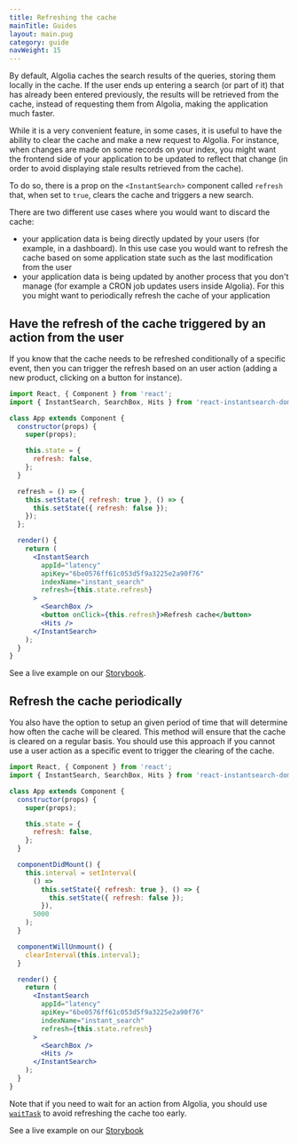 ```yaml
---
title: Refreshing the cache
mainTitle: Guides
layout: main.pug
category: guide
navWeight: 15
---
```


By default, Algolia caches the search results of the queries, storing them locally in the cache. If the user ends up entering a search (or part of it) that has already been entered previously, the results will be retrieved from the cache, instead of requesting them from Algolia, making the application much faster.

While it is a very convenient feature, in some cases, it is useful to have the ability to clear the cache and make a new request to Algolia. For instance, when changes are made on some records on your index, you might want the frontend side of your application to be updated to reflect that change (in order to avoid displaying stale results retrieved from the cache).

To do so, there is a prop on the `<InstantSearch>` component called `refresh` that, when set to `true`, clears the cache and triggers a new search.

There are two different use cases where you would want to discard the cache:

* your application data is being directly updated by your users (for example, in a dashboard). In this use case you would want to refresh the cache based on some application state such as the last modification from the user
* your application data is being updated by another process that you don't manage (for example a CRON job updates users inside Algolia). For this you might want to periodically refresh the cache of your application

## Have the refresh of the cache triggered by an action from the user

If you know that the cache needs to be refreshed conditionally of a specific event, then you can trigger the refresh based on an user action (adding a new product, clicking on a button for instance).

```jsx
import React, { Component } from 'react';
import { InstantSearch, SearchBox, Hits } from 'react-instantsearch-dom';

class App extends Component {
  constructor(props) {
    super(props);

    this.state = {
      refresh: false,
    };
  }

  refresh = () => {
    this.setState({ refresh: true }, () => {
      this.setState({ refresh: false });
    });
  };

  render() {
    return (
      <InstantSearch
        appId="latency"
        apiKey="6be0576ff61c053d5f9a3225e2a90f76"
        indexName="instant_search"
        refresh={this.state.refresh}
      >
        <SearchBox />
        <button onClick={this.refresh}>Refresh cache</button>
        <Hits />
      </InstantSearch>
    );
  }
}
```

See a live example on our [Storybook](https://community.algolia.com/react-instantsearch/storybook/?selectedKind=RefreshCache&selectedStory=with%20a%20refresh%20button&full=0&down=1&left=1&panelRight=1&downPanel=storybooks%2Fstorybook-addon-knobs).

## Refresh the cache periodically

You also have the option to setup an given period of time that will determine how often the cache will be cleared.
This method will ensure that the cache is cleared on a regular basis.
You should use this approach if you cannot use a user action as a specific event to trigger the clearing of the cache.

```jsx
import React, { Component } from 'react';
import { InstantSearch, SearchBox, Hits } from 'react-instantsearch-dom';

class App extends Component {
  constructor(props) {
    super(props);

    this.state = {
      refresh: false,
    };
  }

  componentDidMount() {
    this.interval = setInterval(
      () =>
        this.setState({ refresh: true }, () => {
          this.setState({ refresh: false });
        }),
      5000
    );
  }

  componentWillUnmount() {
    clearInterval(this.interval);
  }

  render() {
    return (
      <InstantSearch
        appId="latency"
        apiKey="6be0576ff61c053d5f9a3225e2a90f76"
        indexName="instant_search"
        refresh={this.state.refresh}
      >
        <SearchBox />
        <Hits />
      </InstantSearch>
    );
  }
}
```

Note that if you need to wait for an action from Algolia, you should use [`waitTask`](https://www.algolia.com/doc/api-reference/api-methods/wait-task/) to avoid refreshing the cache too early.

See a live example on our [Storybook](https://community.algolia.com/react-instantsearch/storybook/?selectedKind=RefreshCache&selectedStory=with%20setInterval&full=0&down=1&left=1&panelRight=1&downPanel=storybooks%2Fstorybook-addon-knobs)
